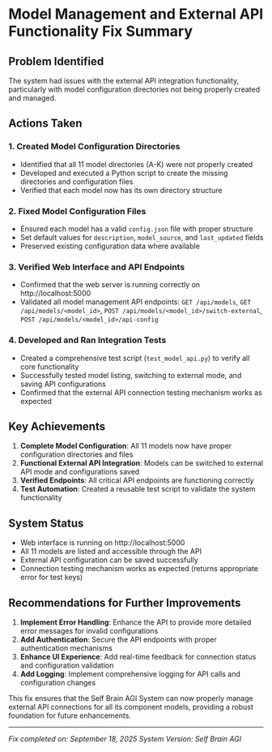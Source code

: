 # Model Management and External API Functionality Fix Summary

## Problem Identified
The system had issues with the external API integration functionality, particularly with model configuration directories not being properly created and managed.

## Actions Taken

### 1. Created Model Configuration Directories
- Identified that all 11 model directories (A-K) were not properly created
- Developed and executed a Python script to create the missing directories and configuration files
- Verified that each model now has its own directory structure

### 2. Fixed Model Configuration Files
- Ensured each model has a valid `config.json` file with proper structure
- Set default values for `description`, `model_source`, and `last_updated` fields
- Preserved existing configuration data where available

### 3. Verified Web Interface and API Endpoints
- Confirmed that the web server is running correctly on http://localhost:5000
- Validated all model management API endpoints: `GET /api/models`, `GET /api/models/<model_id>`, `POST /api/models/<model_id>/switch-external`, `POST /api/models/<model_id>/api-config`

### 4. Developed and Ran Integration Tests
- Created a comprehensive test script (`test_model_api.py`) to verify all core functionality
- Successfully tested model listing, switching to external mode, and saving API configurations
- Confirmed that the external API connection testing mechanism works as expected

## Key Achievements

1. **Complete Model Configuration**: All 11 models now have proper configuration directories and files
2. **Functional External API Integration**: Models can be switched to external API mode and configurations saved
3. **Verified Endpoints**: All critical API endpoints are functioning correctly
4. **Test Automation**: Created a reusable test script to validate the system functionality

## System Status
- Web interface is running on http://localhost:5000
- All 11 models are listed and accessible through the API
- External API configuration can be saved successfully
- Connection testing mechanism works as expected (returns appropriate error for test keys)

## Recommendations for Further Improvements
1. **Implement Error Handling**: Enhance the API to provide more detailed error messages for invalid configurations
2. **Add Authentication**: Secure the API endpoints with proper authentication mechanisms
3. **Enhance UI Experience**: Add real-time feedback for connection status and configuration validation
4. **Add Logging**: Implement comprehensive logging for API calls and configuration changes

This fix ensures that the Self Brain AGI System can now properly manage external API connections for all its component models, providing a robust foundation for future enhancements.

---

*Fix completed on: September 18, 2025*
*System Version: Self Brain AGI*
